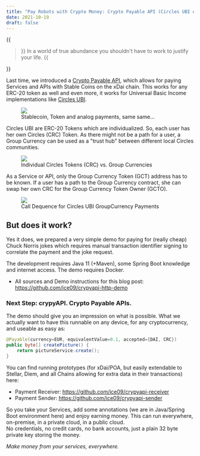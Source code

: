 ```yaml
---
title: "Pay Robots with Crypto Money: Crypto Payable API (Circles UBI edition)"
date: 2021-10-19
draft: false
---
```


{{<blockquote author="Sam Harris">}}
In a world of true abundance you shouldn't have to work to justify your life.
{{</blockquote>}}

Last time, we introduced a [Crypto Payable API](http://blockchainers.tech/pay-robots-with-crypto-money/), which allows for paying Services and APIs with Stable Coins on the xDai chain. This works for any ERC-20 token as well and even more, it works for Universal Basic Income implementations like [Circles UBI](https://joincircles.net/).  

<figure>
   <img src="https://drive.google.com/uc?export=view&id=1jbx1ggzEPhQj9MVhxg6CLTxk11ts74oF"/>
   <figcaption>Stablecoin, Token and analog payments, same same...</figcaption>
</figure>

Circles UBI are ERC-20 Tokens which are individualized. So, each user has her own Circles (CRC) Token. As there might not be a path for a user, a Group Currency can be used as a "trust hub" between different local Circles communities. 

<figure>
   <img src="https://drive.google.com/uc?export=view&id=1Kf9dSnhPIz6jW_QxTYCJ12dQeIV-WlEK"/>
   <figcaption>Individual Circles Tokens (CRC) vs. Group Currencies</figcaption>
</figure>

As a Service or API, only the Group Currency Token (GCT) address has to be known. If a user has a path to the Group Currency contract, she can swap her own CRC for the Group Currency Token Owner (GCTO).

<figure>
   <img src="https://drive.google.com/uc?export=view&id=15Mas10wGK6JsEMpPxWS0RxOPZypWvqPO"/>
   <figcaption>Call Dequence for Circles UBI GroupCurrency Payments</figcaption>
</figure>

## But does it work?

Yes it does, we prepared a very simple demo for paying for (really cheap) Chuck Norris jokes which requires manual transaction identifier signing to correlate the payment and the joke request.

The development requires Java 11 (+Maven), some Spring Boot knowledge and internet access. The demo requires Docker.

* All sources and Demo instructions for this blog post: https://github.com/ice09/crypyapi-http-demo

### Next Step: crypyAPI. Crypto Payable APIs.

The demo should give you an impression on what is possible. What we actually want to have this runnable on any device, for any cryptocurrency, and useable as easy as:

```java
@Payable(currency=EUR, equivalentValue=0.1, accepted={DAI, CRC})
public byte[] createPicture() {
    return pictureService.create();
}
```

You can find running prototypes (for xDai/POA, but easily extendable to Stellar, Diem, and all Chains allowing for extra data in their transactions) here:

* Payment Receiver: https://github.com/ice09/crypyapi-receiver
* Payment Sender: https://github.com/ice09/crypyapi-sender

So you take your Services, add some annotations (we are in Java/Spring Boot environment here) and enjoy earning money. This can run everywhere, on-premise, in a private cloud, in a public cloud.  
No credentials, no credit cards, no bank accounts, just a plain 32 byte private key storing the money.

*Make money from your services, everywhere.*